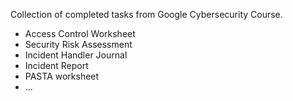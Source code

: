 Collection of completed tasks from Google Cybersecurity Course.

- Access Control Worksheet
- Security Risk Assessment
- Incident Handler Journal
- Incident Report
- PASTA worksheet
- ...
